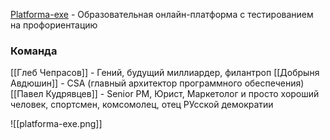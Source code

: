 [Platforma-exe](https://platforma-exe.ru) - Образовательная онлайн-платформа с тестированием на профориентацию

### Команда
[[Глеб Чепрасов]] - Гений, будущий миллиардер, филантроп
[[Добрыня Авдюшин]] - CSA (главный архитектор программного обеспечения)
[[Павел Кудрявцев]] - Senior PM, Юрист, Маркетолог и просто хороший человек, спортсмен, комсомолец, отец РУсской демократии


![[platforma-exe.png]]

